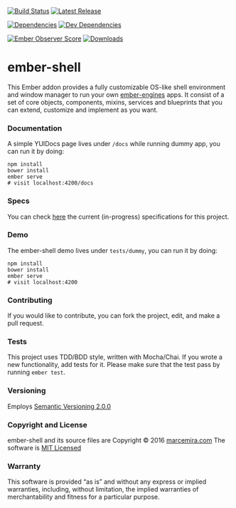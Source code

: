 [![Build Status](https://travis-ci.org/marcemira/ember-shell.svg?branch=master)](https://travis-ci.org/marcemira/ember-shell)
[![Latest Release](https://img.shields.io/github/release/ember-shell/ember-shell.svg)](https://github.com/marcemira/ember-shell/releases)

[![Dependencies](https://img.shields.io/david/marcemira/ember-shell.svg)](https://david-dm.org/marcemira/ember-shell) 
[![Dev Dependencies](https://img.shields.io/david/dev/marcemira/ember-shell.svg)](https://david-dm.org/marcemira/ember-shell#info=devDependencies)

[![Ember Observer Score](https://emberobserver.com/badges/ember-shell.svg)](https://emberobserver.com/addons/ember-shell)
[![Downloads](https://img.shields.io/npm/dm/ember-shell.svg)](https://www.npmjs.com/package/ember-shell)

# ember-shell
This Ember addon provides a fully customizable OS-like shell environment and window manager to run your own [ember-engines](https://github.com/dgeb/ember-engines) apps.
It consist of a set of core objects, components, mixins, services and blueprints that you can extend, customize and implement as you want.

### Documentation

A simple YUIDocs page lives under `/docs` while running dummy app, you can run it by doing:

```
npm install
bower install
ember serve
# visit localhost:4200/docs
```

### Specs

You can check [here](https://github.com/marcemira/ember-shell/blob/master/specs/specs.md) the current (in-progress) specifications for this project.

### Demo
The ember-shell demo lives under `tests/dummy`, you can run it by doing:

```
npm install
bower install
ember serve
# visit localhost:4200
```

### Contributing
If you would like to contribute, you can fork the project, edit, and make a pull request.

### Tests
This project uses TDD/BDD style, written with Mocha/Chai.
If you wrote a new functionality, add tests for it.
Please make sure that the test pass by running `ember test`.

### Versioning
Employs [Semantic Versioning 2.0.0](http://semver.org/)

### Copyright and License
ember-shell and its source files are Copyright © 2016 [marcemira.com](http://marcemira.com/)
The software is [MIT Licensed](LICENSE.md)

### Warranty
This software is provided “as is” and without any express or implied warranties, including, without limitation, the
implied warranties of merchantability and fitness for a particular purpose.
